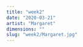 ```yaml
---
title: "week2"
date: "2020-03-21"
artist: "Margaret"
dimensions: ""
slug: "week2/Margaret.jpg"
---
```

